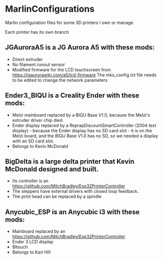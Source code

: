# MarlinConfigurations
Marlin configuration files for some 3D printers I own or manage

Each printer has its own branch

## JGAuroraA5 is a JG Aurora A5 with these mods:
* Direct extruder
* No filament runout sensor
* Modified firmware for the LCD touchscreen
    from  https://jgaurorawiki.com/a5/lcd-firmware
    The mks_config.txt file needs to be edited to change
    the network parameters

## Ender3_BIQU is a Creality Ender with these mods:
* Melzi mainboard replaced by a BIQU Base V1.0,
  because the Melzi's extruder driver chip died.
* Ender display replaced by a ReprapDiscountSmartController
  (2004 text display) - because the Ender display
  has no SD card slot - it is on the Melzi board,
  and the BIQU Base V1.0 has no SD, so we needed
  a display with an SD card slot.
* Belongs to Kevin McDonald

## BigDelta is a large delta printer that Kevin McDonald designed and built.
* Its controller is an https://github.com/MitchBradley/Esp32PrinterController
* The steppers have external drivers with closed loop feedback.
* The print head can be replaced by a spindle

## Anycubic_ESP is an Anycubic i3 with these mods:
* Mainboard replaced by an https://github.com/MitchBradley/Esp32PrinterController
* Ender 3 LCD display
* Bltouch
* Belongs to Karl Hill
